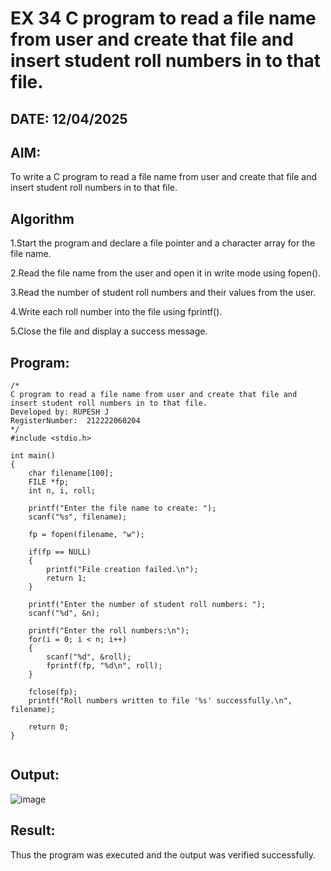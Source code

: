 # EX 34 C program to read a file name from user and create that file and insert student roll numbers in to that file.
## DATE: 12/04/2025
## AIM:
To write a C program to read a file name from user and create that file and insert student roll numbers in to that file.

## Algorithm
1.Start the program and declare a file pointer and a character array for the file name.

2.Read the file name from the user and open it in write mode using fopen().

3.Read the number of student roll numbers and their values from the user.

4.Write each roll number into the file using fprintf().

5.Close the file and display a success message.

## Program:
```
/*
C program to read a file name from user and create that file and insert student roll numbers in to that file.
Developed by: RUPESH J
RegisterNumber:  212222060204
*/
#include <stdio.h>

int main()
{
    char filename[100];
    FILE *fp;
    int n, i, roll;

    printf("Enter the file name to create: ");
    scanf("%s", filename);

    fp = fopen(filename, "w");

    if(fp == NULL)
    {
        printf("File creation failed.\n");
        return 1;
    }

    printf("Enter the number of student roll numbers: ");
    scanf("%d", &n);

    printf("Enter the roll numbers:\n");
    for(i = 0; i < n; i++)
    {
        scanf("%d", &roll);
        fprintf(fp, "%d\n", roll);
    }

    fclose(fp);
    printf("Roll numbers written to file '%s' successfully.\n", filename);

    return 0;
}


```

## Output:

![image](https://github.com/user-attachments/assets/dc86fd37-92be-427b-9c60-9c67b85aeb4d)


## Result:
Thus the program was executed and the output was verified successfully.
